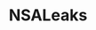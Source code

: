 ---
title: NSALeaks
crosslinks:
- privacy
- IAmA
- privacytoolsIO
- Shitstatistssay
- pwned
- POTUSWatch
- The_Donald
---